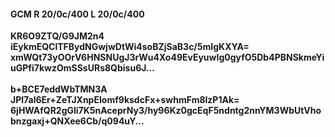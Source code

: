 #### GCM R 20/0c/400 L 20/0c/400
**KR6O9ZTQ/G9JM2n4**<br/>**iEykmEQClTFBydNGwjwDtWi4soBZjSaB3c/5mIgKXYA=**<br/>**xmWQt73yOOrV6HNSNUgJ3rWu4Xo49EvEyuwIg0gyfO5Db4PBNSkmeYiuGPfi7kwzOmSSsURs8Qbisu6J...**<br/><br/>
**b+BCE7eddWbTMN3A**<br/>**JPl7al6Er+ZeTJXnpEIomf9ksdcFx+swhmFm8lzP1Ak=**<br/>**6jHWAfQR2gGli7K5nAceprNy3/hy96Kz0gcEqF5ndntg2nnYM3WbUtVhobnzgaxj+QNXee6Cb/q094uY...**